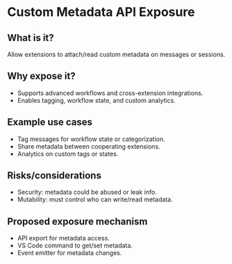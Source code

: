 # Custom Metadata API Exposure

## What is it?
Allow extensions to attach/read custom metadata on messages or sessions.

## Why expose it?
- Supports advanced workflows and cross-extension integrations.
- Enables tagging, workflow state, and custom analytics.

## Example use cases
- Tag messages for workflow state or categorization.
- Share metadata between cooperating extensions.
- Analytics on custom tags or states.

## Risks/considerations
- Security: metadata could be abused or leak info.
- Mutability: must control who can write/read metadata.

## Proposed exposure mechanism
- API export for metadata access.
- VS Code command to get/set metadata.
- Event emitter for metadata changes.
